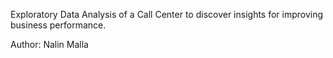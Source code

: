 Exploratory Data Analysis of a Call Center to discover insights for improving business performance.

Author: Nalin Malla

